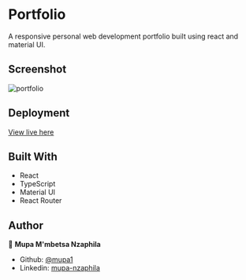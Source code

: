 # Portfolio

A responsive personal web development portfolio built using react and material UI.

## Screenshot
![portfolio](https://github.com/Mupa1/my-portfolio/assets/44979953/7efed1fb-b8c7-4482-9e48-6ef896ae1196)

## Deployment

[View live here](https://mupanzaphila.com/)

## Built With

- React
- TypeScript
- Material UI
- React Router

## Author

👤 **Mupa M'mbetsa Nzaphila**

- Github: [@mupa1](https://github.com/Mupa1)
- Linkedin: [mupa-nzaphila](https://www.linkedin.com/in/mupa-nzaphila)
